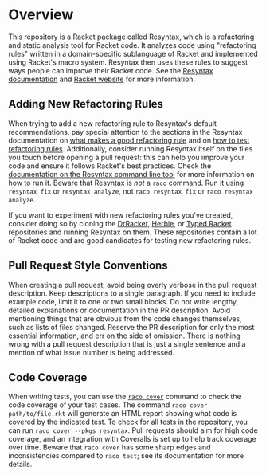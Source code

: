 # Overview

This repository is a Racket package called Resyntax, which is a refactoring and
static analysis tool for Racket code. It analyzes code using "refactoring
rules" written in a domain-specific sublanguage of Racket and implemented using
Racket's macro system. Resyntax then uses these rules to suggest ways people
can improve their Racket code. See the [Resyntax documentation][1] and
[Racket website][2] for more information.

## Adding New Refactoring Rules

When trying to add a new refactoring rule to Resyntax's default
recommendations, pay special attention to the sections in the Resyntax
documentation on [what makes a good refactoring rule][3] and on
[how to test refactoring rules][4]. Additionally, consider running Resyntax
itself on the files you touch before opening a pull request: this can help you
improve your code and ensure it follows Racket's best practices. Check the
[documentation on the Resyntax command line tool][5] for more information on
how to run it. Beware that Resyntax is *not* a `raco` command. Run it
using `resyntax fix` or `resyntax analyze`, not `raco resyntax fix` or
`raco resyntax analyze`.

If you want to experiment with new refactoring rules you've created, consider
doing so by cloning the [DrRacket][6], [Herbie][7], or [Typed Racket][8]
repositories and running Resyntax on them. These repositories contain a lot
of Racket code and are good candidates for testing new refactoring rules.

## Pull Request Style Conventions

When creating a pull request, avoid being overly verbose in the pull
request description. Keep descriptions to a single paragraph. If you need to
include example code, limit it to one or two small blocks. Do not write
lengthy, detailed explanations or documentation in the PR description. Avoid
mentioning things that are obvious from the code changes themselves, such as
lists of files changed. Reserve the PR description for only the most essential
information, and err on the side of omission. There is nothing wrong with a
pull request description that is just a single sentence and a mention of what
issue number is being addressed.

## Code Coverage

When writing tests, you can use the [`raco cover`][9] command to check the
code coverage of your test cases. The command `raco cover path/to/file.rkt`
will generate an HTML report showing what code is covered by the indicated test.
To check for all tests in the repository, you can run `raco cover --pkgs resyntax`.
Pull requests should aim for high code coverage, and an integration with Coveralls
is set up to help track coverage over time. Beware that `raco cover` has some
sharp edges and inconsistencies compared to `raco test`; see its documentation for
more details.

[1]: https://docs.racket-lang.org/resyntax/
[2]: https://racket-lang.org/
[3]: https://docs.racket-lang.org/resyntax/Refactoring_Rules_and_Suites.html#%28part._.What_.Makes_a_.Good_.Refactoring_.Rule_%29
[4]: https://docs.racket-lang.org/resyntax/Testing_Refactoring_Rules.html
[5]: https://docs.racket-lang.org/resyntax/cli.html
[6]: https://github.com/racket/drracket
[7]: https://github.com/herbie-fp/herbie
[8]: https://github.com/racket/typed-racket
[9]: https://docs.racket-lang.org/cover/
